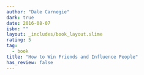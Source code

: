 ```yaml
---
author: "Dale Carnegie"
dark: true
date: 2016-08-07
isbn: ""
layout: _includes/book_layout.slime
rating: 5
tag:
  - book
title: "How to Win Friends and Influence People"
has_review: false
---
```



